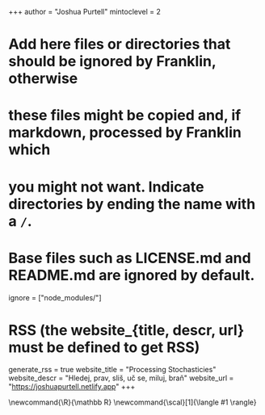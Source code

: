 <!--
Add here global page variables to use throughout your website.
-->
+++
author = "Joshua Purtell"
mintoclevel = 2

# Add here files or directories that should be ignored by Franklin, otherwise
# these files might be copied and, if markdown, processed by Franklin which
# you might not want. Indicate directories by ending the name with a `/`.
# Base files such as LICENSE.md and README.md are ignored by default.
ignore = ["node_modules/"]

# RSS (the website_{title, descr, url} must be defined to get RSS)
generate_rss = true
website_title = "Processing Stochasticies"
website_descr = "Hledej, prav, sliš, uč se, miluj, braň"
website_url   = "https://joshuapurtell.netlify.app"
+++

<!--
Add here global latex commands to use throughout your pages.
-->
\newcommand{\R}{\mathbb R}
\newcommand{\scal}[1]{\langle #1 \rangle}
